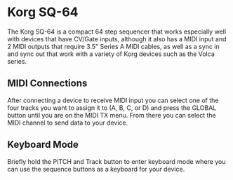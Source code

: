 # Korg SQ-64

The Korg SQ-64 is a compact 64 step sequencer that works especially well with devices that have CV/Gate inputs, although it also has a MIDI input and 2 MIDI outputs that require 3.5" Series A MIDI cables, as well as a sync in and sync out that work with a variety of Korg devices such as the Volca series.

## MIDI Connections

After connecting a device to receive MIDI input you can select one of the four tracks you want to assign it to (A, B, C, or D) and press the GLOBAL button until you are on the MIDI TX menu. From there you can select the MIDI channel to send data to your device.

## Keyboard Mode

Briefly hold the PITCH and Track button to enter keyboard mode where you can use the sequence buttons as a keyboard for your device.
